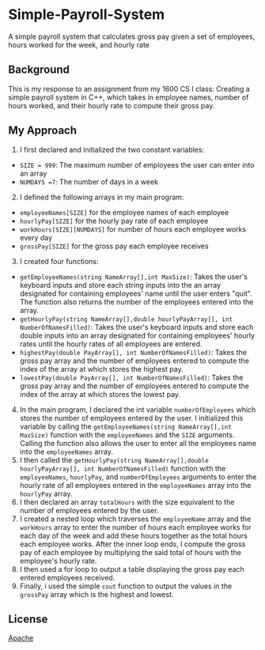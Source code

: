 # Simple-Payroll-System
A simple payroll system that calculates gross pay given a set of employees, hours worked for the week, and hourly rate

## Background
This is my response to an assignment from my 1600 CS I class: Creating a simple payroll system in C++, which takes in employee names, number of hours worked, and their hourly rate to compute their gross pay. 

## My Approach
1. I first declared and initialized the two constant variables:
  - <code>SIZE = 999</code>: The maximum number of employees the user can enter into an array
  - <code>NUMDAYS =7</code>: The number of days in a week
2. I defined the following arrays in my main program:
  - <code>employeeNames[SIZE]</code> for the employee names of each employee
  - <code>hourlyPay[SIZE]</code> for the hourly pay rate of each employee
  - <code>workHours[SIZE][NUMDAYS]</code> for number of hours each employee works every day
  - <code>grossPay[SIZE]</code> for the gross pay each employee receives
3. I created four functions:
  - <code>getEmployeeNames(string NameArray[],int MaxSize)</code>: Takes the user's keyboard inputs and store each string inputs into the an array designated for containing employees' name until the user enters "quit". The function also returns the number of the employees entered into the array.
  - <code>getHourlyPay(string NameArray[],double hourlyPayArray[], int NumberOfNamesFilled)</code>: Takes the user's keyboard inputs and store each double inputs into an array designated for containing employees' hourly rates until the hourly rates of all employees are entered. 
  - <code>highestPay(double PayArray[], int NumberOfNamesFilled)</code>: Takes the gross pay array and the number of employees entered to compute the index of the array at which stores the highest pay. 
  - <code>lowestPay(double PayArray[], int NumberOfNamesFilled)</code>: Takes the gross pay array and the number of employees entered to compute the index of the array at which stores the lowest pay. 
 4. In the main program, I declared the int variable <code>numberOfEmployees</code> which stores the number of employees entered by the user. I initialized this variable by calling the <code>getEmployeeNames(string NameArray[],int MaxSize)</code> function with the <code>employeeNames</code> and the <code>SIZE</code> arguments. Calling the function also allows the user to enter all the employees name into the <code>employeeNames</code> array.
 5. I then called the <code>getHourlyPay(string NameArray[],double hourlyPayArray[], int NumberOfNamesFilled)</code> function with the <code>employeeNames</code>, <code>hourlyPay</code>, and <code>numberOfEmployees</code> arguments to enter the hourly rate of all employees entered in the <code>employeeNames</code> array into the <code>hourlyPay</code> array.
 6. I then declared an array <code>totalHours</code> with the size equivalent to the number of employees entered by the user.
 7. I created a nested loop which traverses the <code>employeeName</code> array and the <code>workHours</code> array to enter the number of hours each employee works for each day of the week and add these hours together as the total hours each employee works. After the inner loop ends, I compute the gross pay of each employee by multiplying the said total of hours with the employee's hourly rate.
 8. I then used a for loop to output a table displaying the gross pay each entered employees received.
 9. Finally, i used the simple <code>cout</code> function to output the values in the <code>grossPay</code> array which is the highest and lowest.

## License
[Apache](https://choosealicense.com/licenses/apache-2.0/)
